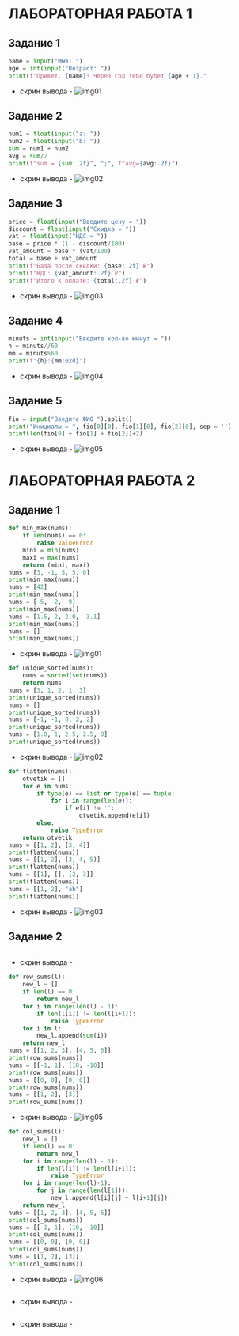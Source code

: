 # ЛАБОРАТОРНАЯ РАБОТА 1
## Задание 1
``` python
name = input("Имя: ")
age = int(input("Возраст: "))
print(f"Привет, {name}! Через год тебе будет {age + 1}."
```
- скрин вывода - 
![img01](https://github.com/Ladoslaff/python_labs/blob/main/images/lab01/img01.png)

## Задание 2
``` python
num1 = float(input("a: "))
num2 = float(input("b: "))
sum = num1 + num2 
avg = sum/2
print(f"sum = {sum:.2f}", ";", f"avg={avg:.2f}")
```
- скрин вывода - 
![img02](https://github.com/Ladoslaff/python_labs/blob/main/images/lab01/img02.png)

## Задание 3
``` python
price = float(input("Введите цену = "))
discount = float(input("Скидка = "))
vat = float(input("НДС = "))
base = price * (1 - discount/100)
vat_amount = base * (vat/100)
total = base + vat_amount
print(f"База после скидки: {base:.2f} ₽")
print(f"НДС: {vat_amount:.2f} ₽")
print(f"Итого к оплате: {total:.2f} ₽")
```
- скрин вывода - 
![img03](https://github.com/Ladoslaff/python_labs/blob/main/images/lab01/img03.png)

## Задание 4
``` python
minuts = int(input("Введите кол-во минут = "))
h = minuts//60
mm = minuts%60
print(f"{h}:{mm:02d}")
```
- скрин вывода - 
![img04](https://github.com/Ladoslaff/python_labs/blob/main/images/lab01/img04.png)

## Задание 5
``` python
fio = input("Введите ФИО ").split()
print("Инициалы = ", fio[0][0], fio[1][0], fio[2][0], sep = '')
print(len(fio[0] + fio[1] + fio[2])+2)
```
- скрин вывода - 
![img05](https://github.com/Ladoslaff/python_labs/blob/main/images/lab01/img05.png)


# ЛАБОРАТОРНАЯ РАБОТА 2


## Задание 1
``` python
def min_max(nums):
    if len(nums) == 0:
        raise ValueError
    mini = min(nums)
    maxi = max(nums)
    return (mini, maxi)
nums = [3, -1, 5, 5, 0] 
print(min_max(nums))
nums = [42]
print(min_max(nums))
nums = [-5, -2, -9]
print(min_max(nums))
nums = [1.5, 2, 2.0, -3.1]
print(min_max(nums))
nums = []
print(min_max(nums))
```
- скрин вывода -
![img01](https://github.com/Ladoslaff/python_labs/blob/main/images/lab02/img01.png)



``` python
def unique_sorted(nums):
    nums = sorted(set(nums))
    return nums
nums = [3, 1, 2, 1, 3]
print(unique_sorted(nums))
nums = []
print(unique_sorted(nums))
nums = [-1, -1, 0, 2, 2]
print(unique_sorted(nums))
nums = [1.0, 1, 2.5, 2.5, 0]
print(unique_sorted(nums))
```
- скрин вывода -
![img02](https://github.com/Ladoslaff/python_labs/blob/main/images/lab02/img02.png)


``` python
def flatten(nums):
    otvetik = []
    for e in nums:
        if type(e) == list or type(e) == tuple:
            for i in range(len(e)):
                if e[i] != '':
                    otvetik.append(e[i])
        else:
            raise TypeError
    return otvetik
nums = [[1, 2], [3, 4]]
print(flatten(nums))
nums = [[1, 2], (3, 4, 5)]
print(flatten(nums))
nums = [[1], [], [2, 3]]
print(flatten(nums))
nums = [[1, 2], "ab"]
print(flatten(nums))
```
- скрин вывода -
![img03](https://github.com/Ladoslaff/python_labs/blob/main/images/lab02/img03.png)


## Задание 2
``` python

```
- скрин вывода -
![]()



``` python
def row_sums(l):
    new_l = []
    if len(l) == 0:
        return new_l
    for i in range(len(l) - 1):
        if len(l[i]) != len(l[i+1]):
            raise TypeError
    for i in l:
        new_l.append(sum(i))
    return new_l
nums = [[1, 2, 3], [4, 5, 6]]
print(row_sums(nums))
nums = [[-1, 1], [10, -10]]
print(row_sums(nums))
nums = [[0, 0], [0, 0]]
print(row_sums(nums))
nums = [[1, 2], [3]]
print(row_sums(nums))
```
- скрин вывода -
![img05](/images/lab02/img05.png)




``` python
def col_sums(l):
    new_l = []
    if len(l) == 0:
        return new_l
    for i in range(len(l) - 1):
        if len(l[i]) != len(l[i+1]):
            raise TypeError
    for i in range(len(l)-1):
        for j in range(len(l[1])):
            new_l.append(l[i][j] + l[i+1][j])
    return new_l
nums = [[1, 2, 3], [4, 5, 6]]
print(col_sums(nums))
nums = [[-1, 1], [10, -10]]
print(col_sums(nums))
nums = [[0, 0], [0, 0]]
print(col_sums(nums))
nums = [[1, 2], [3]]
print(col_sums(nums))
```
- скрин вывода -
![img06](//images/lab02/img06.png)




``` python

```
- скрин вывода -
![]()



``` python

```
- скрин вывода -
![]()


